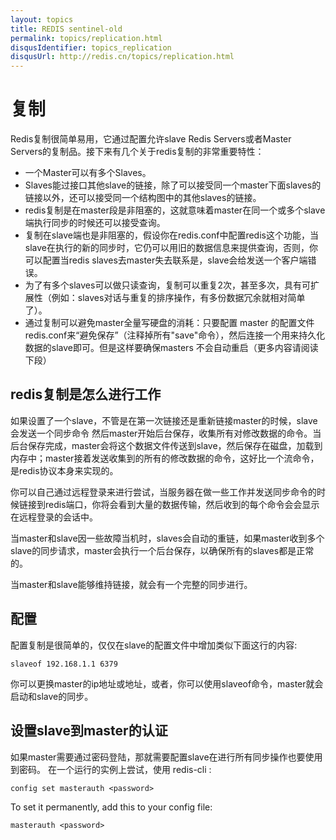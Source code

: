```yaml
---
layout: topics
title: REDIS sentinel-old
permalink: topics/replication.html
disqusIdentifier: topics_replication
disqusUrl: http://redis.cn/topics/replication.html
---
```


复制
===

Redis复制很简单易用，它通过配置允许slave Redis Servers或者Master Servers的复制品。接下来有几个关于redis复制的非常重要特性：

* 一个Master可以有多个Slaves。
* Slaves能过接口其他slave的链接，除了可以接受同一个master下面slaves的链接以外，还可以接受同一个结构图中的其他slaves的链接。
* redis复制是在master段是非阻塞的，这就意味着master在同一个或多个slave端执行同步的时候还可以接受查询。
* 复制在slave端也是非阻塞的，假设你在redis.conf中配置redis这个功能，当slave在执行的新的同步时，它仍可以用旧的数据信息来提供查询，否则，你可以配置当redis slaves去master失去联系是，slave会给发送一个客户端错误。
* 为了有多个slaves可以做只读查询，复制可以重复2次，甚至多次，具有可扩展性（例如：slaves对话与重复的排序操作，有多份数据冗余就相对简单了）。
* 通过复制可以避免master全量写硬盘的消耗：只要配置 master 的配置文件redis.conf来“避免保存”（注释掉所有"save"命令），然后连接一个用来持久化数据的slave即可。但是这样要确保masters 不会自动重启（更多内容请阅读下段）

## redis复制是怎么进行工作 ##

如果设置了一个slave，不管是在第一次链接还是重新链接master的时候，slave会发送一个同步命令
然后master开始后台保存，收集所有对修改数据的命令。当后台保存完成，master会将这个数据文件传送到slave，然后保存在磁盘，加载到内存中；master接着发送收集到的所有的修改数据的命令，这好比一个流命令，是redis协议本身来实现的。

你可以自己通过远程登录来进行尝试，当服务器在做一些工作并发送同步命令的时候链接到redis端口，你将会看到大量的数据传输，然后收到的每个命令会会显示在远程登录的会话中。

当master和slave因一些故障当机时，slaves会自动的重链，如果master收到多个slave的同步请求，master会执行一个后台保存，以确保所有的slaves都是正常的。

当master和slave能够维持链接，就会有一个完整的同步进行。

## 配置 ##

配置复制是很简单的，仅仅在slave的配置文件中增加类似下面这行的内容:

	slaveof 192.168.1.1 6379

你可以更换master的ip地址或地址，或者，你可以使用slaveof命令，master就会启动和slave的同步。

## 设置slave到master的认证 ##

如果master需要通过密码登陆，那就需要配置slave在进行所有同步操作也要使用到密码。
在一个运行的实例上尝试，使用 redis-cli :

	config set masterauth <password>

To set it permanently, add this to your config file:

	masterauth <password>